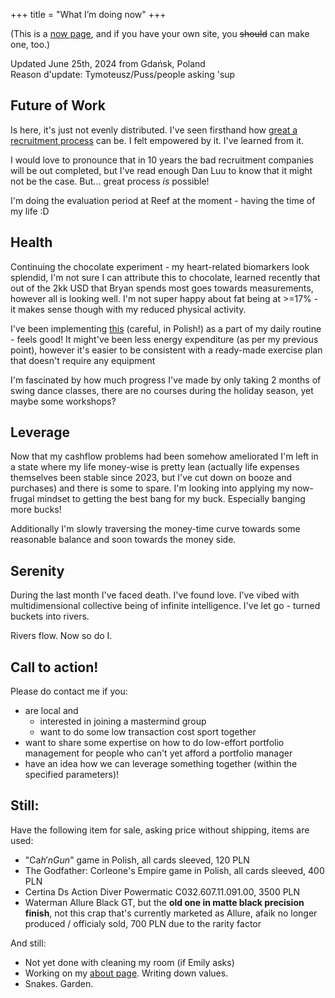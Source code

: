 +++
title = "What I’m doing now"
+++

(This is a [now page](https://nownownow.com/about), and if you have your own site, you ~~should~~ can make one, too.) 

Updated June 25th, 2024 from Gdańsk, Poland  
Reason d'update: Tymoteusz/Puss/people asking 'sup

## Future of Work

Is here, it's just not evenly distributed. I've seen firsthand how [great a recruitment process](https://www.youtube.com/watch?v=lDJA8ZTbVT8) can be. I felt empowered by it. I've learned from it.

I would love to pronounce that in 10 years the bad recruitment companies will be out completed, but I've read enough Dan Luu to know that it might not be the case. But... great process *is* possible!

I'm doing the evaluation period at Reef at the moment - having the time of my life :D

## Health

Continuing the chocolate experiment - my heart-related biomarkers look splendid, I'm not sure I can attribute this to chocolate, learned recently that out of the 2kk USD that Bryan spends most goes towards measurements, however all is looking well. I'm not super happy about fat being at >=17% - it makes sense though with my reduced physical activity.

I've been implementing [this](https://www.youtube.com/watch?v=lFhUacH63g8) (careful, in Polish!) as a part of my daily routine - feels good! It might've been less energy expenditure (as per my previous point), however it's easier to be consistent with a ready-made exercise plan that doesn't require any equipment

I'm fascinated by how much progress I've made by only taking 2 months of swing dance classes, there are no courses during the holiday season, yet maybe some workshops?

## Leverage

Now that my cashflow problems had been somehow ameliorated I'm left in a state where my life money-wise is pretty lean (actually life expenses themselves been stable since 2023, but I've cut down on booze and purchases) and there is some to spare. I'm looking into applying my now-frugal mindset to getting the best bang for my buck. Especially banging more bucks!

Additionally I'm slowly traversing the money-time curve towards some reasonable balance and soon towards the money side.

## Serenity
During the last month I've faced death. I've found love. I've vibed with multidimensional collective being of infinite intelligence. I've let go - turned buckets into rivers.

Rivers flow. Now so do I.

## Call to action!
Please do contact me if you:
- are local and
    - interested in joining a mastermind group
    - want to do some low transaction cost sport together
- want to share some expertise on how to do low-effort portfolio management for people who can't yet afford a portfolio manager
- have an idea how we can leverage something together (within the specified parameters)!

## Still:
Have the following item for sale, asking price without shipping, items are used:
- "Ca$h'n Gun$" game in Polish, all cards sleeved, 120 PLN
- The Godfather: Corleone's Empire game in Polish, all cards sleeved, 400 PLN 
- Certina Ds Action Diver Powermatic C032.607.11.091.00, 3500 PLN
- Waterman Allure Black GT, but the **old one in matte black precision finish**, not this crap that's currently marketed as Allure, afaik no longer produced / officialy sold, 700 PLN due to the rarity factor

And still:
- Not yet done with cleaning my room (if Emily asks)
- Working on my [about page](/about). Writing down values.
- Snakes. Garden.
